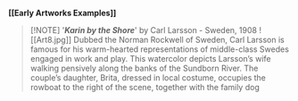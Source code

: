 **[[Early Artworks Examples]]**

>[!NOTE] '***Karin by the Shore***' by Carl Larsson
> \- Sweden, 1908
> ![[Art8.jpg]]
> Dubbed the Norman Rockwell of Sweden, Carl Larsson is famous for his warm-hearted representations of middle-class Swedes engaged in work and play. This watercolor depicts Larsson’s wife walking pensively along the banks of the Sundborn River. The couple’s daughter, Brita, dressed in local costume, occupies the rowboat to the right of the scene, together with the family dog